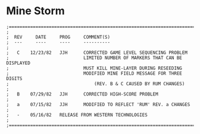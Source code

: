 
Mine Storm
==========

    ;=============================================================================
    ;
    ;  REV     DATE     PROG     COMMENT(S)
    ;  ---     ----     ----     ----------
    ;
    ;   C    12/23/82   JJH      CORRECTED GAME LEVEL SEQUENCING PROBLEM
    ;                            LIMITED NUMBER OF MARKERS THAT CAN BE DISPLAYED
    ;                            MUST KILL MINE-LAYER DURING RESEEDING
    ;                            MODIFIED MINE FIELD MESSAGE FOR THREE DIGITS
    ;                                (REV. B & C CAUSED BY RUM CHANGES)
    ;
    ;   B    07/29/82   JJH      CORRECTED HIGH-SCORE PROBLEM
    ;
    ;   a    07/15/82   JJH      MODIFIED TO REFLECT 'RUM' REV. a CHANGES
    ;
    ;   -    05/16/82   RELEASE FROM WESTERN TECHNOLOGIES
    ;
    ;=============================================================================
